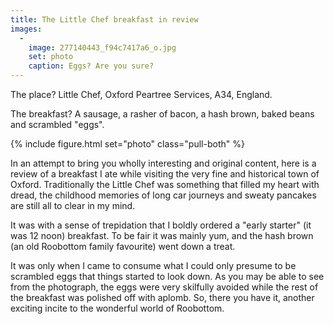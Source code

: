 ```yaml
---
title: The Little Chef breakfast in review
images:
  -
    image: 277140443_f94c7417a6_o.jpg
    set: photo
    caption: Eggs? Are you sure?
---
```

The place? Little Chef, Oxford Peartree Services, A34, England. 

The breakfast? A sausage, a rasher of bacon, a hash brown, baked beans and scrambled "eggs". 

{% include figure.html set="photo" class="pull-both" %}

In an attempt to bring you wholly interesting and original content, here is a review of a breakfast I ate while visiting the very fine and historical town of Oxford. Traditionally the Little Chef was something that filled my heart with dread, the childhood memories of long car journeys and sweaty pancakes are still all to clear in my mind. 

It was with a sense of trepidation that I boldly ordered a "early starter" (it was 12 noon) breakfast. To be fair it was mainly yum, and the hash brown (an old Roobottom family favourite) went down a treat.

It was only when I came to consume what I could only presume to be scrambled eggs that things started to look down. As you may be able to see from the photograph, the eggs were very skilfully avoided while the rest of the breakfast was polished off with aplomb. So, there you have it, another exciting incite to the wonderful world of Roobottom.